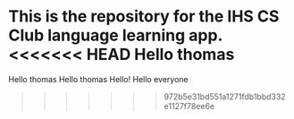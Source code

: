 This is the repository for the IHS CS Club language learning app.
<<<<<<< HEAD
Hello thomas
=======
Hello thomas 
Hello thomas 
Hello!
Hello everyone
>>>>>>> 972b5e31bd551a1271fdb1bbd332e1127f78ee6e

